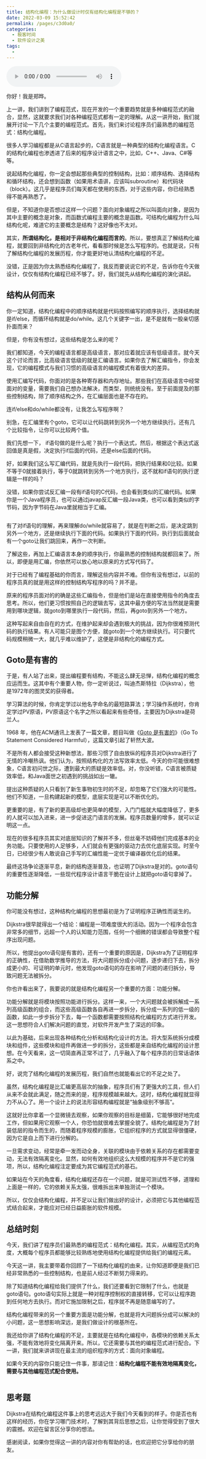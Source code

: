 ```yaml
---
title: 结构化编程：为什么做设计时仅有结构化编程是不够的？
date: 2022-03-09 15:52:42
permalink: /pages/c3d0a0/
categories:
  - 极客时间
  - 软件设计之美
tags:
  - 
---
```

<audio title="13.结构化编程：为什么做设计时仅有结构化编程是不够的？" src="https://static001.geekbang.org/resource/audio/15/c7/1530e9d5c695a27e01a60161df1872c7.mp3" controls="controls"></audio> 
<p>你好！我是郑晔。</p><p>上一讲，我们讲到了编程范式，现在开发的一个重要趋势就是多种编程范式的融合，显然，这就要求我们对各种编程范式都有一定的理解。从这一讲开始，我们就展开讨论一下几个主要的编程范式。首先，我们来讨论程序员们最熟悉的编程范式：结构化编程。</p><p>很多人学习编程都是从C语言起步的，C语言就是一种典型的结构化编程语言。C的结构化编程也渗透进了后来的程序设计语言之中，比如，C++、Java、C#等等。</p><p>说起结构化编程，你一定会想起那些典型的控制结构，比如：顺序结构、选择结构和循环结构，还会想到函数（如果用术语讲，应该叫subroutine）和代码块（block）。这几乎是程序员们每天都在使用的东西，对于这些内容，你已经熟悉得不能再熟悉了。</p><p>但是，不知道你是否想过这样一个问题？面向对象编程之所以叫面向对象，是因为其中主要的概念是对象，而函数式编程主要的概念是函数。可结构化编程为什么叫结构化呢，难道它的主要概念是结构？这好像也不太对。</p><p>其实，<strong>所谓结构化，是相对于非结构化编程而言的</strong>。所以，要想真正了解结构化编程，就要回到非结构化的古老年代，看看那时候是怎么写程序的。也就是说，只有了解结构化编程的发展历程，你才能更好地认清结构化编程的不足。</p><!-- [[[read_end]]] --><p>没错，正是因为你太熟悉结构化编程了，我反而要说说它的不足，告诉你在今天做设计，仅仅有结构化编程已经不够了。好，我们就先从结构化编程的演化讲起。</p><h2>结构从何而来</h2><p>你一定知道，结构化编程中的顺序结构就是代码按照编写的顺序执行，选择结构就是if/else，而循环结构就是do/while。这几个关键字一出，是不是就有一股亲切感扑面而来？</p><p>但是，你有没有想过，这些结构是怎么来的呢？</p><p>我们都知道，今天的编程语言都是高级语言，那对应着就应该有低级语言。就今天这个讨论而言，比高级语言低级的就是汇编语言。如果你去了解汇编指令，你会发现，它的编程模式与我们习惯的高级语言的编程模式有着很大的差异。</p><p>使用汇编写代码，你面对的是各种寄存器和内存地址。那些我们在高级语言中经常面对的变量，需要我们自己想办法解决，而类型，则统统没有。至于前面提及的那些控制结构，除了顺序结构之外，在汇编层面也是不存在的。</p><p>连if/else和do/while都没有，让我怎么写程序啊？</p><p>别急，在汇编里有个goto，它可以让代码跳转到另外一个地方继续执行。还有几个比较指令，让你可以比较两个值。</p><p>我们先想一下， if语句做的是什么呢？执行一个表达式，然后，根据这个表达式返回值是真是假，决定执行if后面的代码，还是else后面的代码。</p><p>好，如果我们这么写汇编代码，就是先执行一段代码，把执行结果和0比较。如果不等于0就接着执行，等于0就跳转到另外一个地方执行，这不就和if语句的执行逻辑是一样的吗？</p><p>没错，如果你尝试反汇编一段有if语句的C代码，也会看到类似的汇编代码。如果你是一个Java程序员，也可以通过javap反汇编一段Java类，也可以看到类似的字节码，因为字节码在Java里就相当于汇编。</p><p><img src="https://static001.geekbang.org/resource/image/91/e1/9100bceaf7456e8df68yyd9b59c240e1.jpg" alt=""></p><p>有了对if语句的理解，再来理解do/while就容易了，就是在判断之后，是决定跳到另外一个地方，还是继续执行下面的代码。如果执行下面的代码，执行到后面就会有一个goto让我们跳回来，再作一次判断。</p><p>了解这些，再加上汇编语言本身的顺序执行，你最熟悉的控制结构就都回来了。所以，即便是用汇编，你依然可以放心地以原来的方式写代码了。</p><p>对于已经有了编程基础的你而言，理解这些内容并不难。但你有没有想过，以前的程序员真的就是用这样的控制结构写程序的吗？并不是。</p><p>原来的程序员面对的的确是这些汇编指令，但是他们是站在直接使用指令的角度去思考。所以，他们更习惯按照自己的逻辑去写，这其中最方便的写法当然就是需要用到哪块逻辑，就goto到哪里执行一段代码，然后，再goto到另外一个地方。</p><p>这种写起来自由自在的方式，在维护起来却会遇到极大的挑战，因为你很难预测代码的执行结果。有人可能只是图个方便，就goto到一个地方继续执行。可只要代码规模稍微一大，就几乎难以维护了，这便是非结构化的编程方式。</p><h2>Goto是有害的</h2><p>于是，有人站了出来，提出编程要有结构，不能这么肆无忌惮，结构化编程的概念应运而生。这其中有个重要人物，你一定听说过，叫迪杰斯特拉（Dijkstra），他是1972年的图灵奖的获得者。</p><p>学习算法的时候，你肯定学过以他名字命名的最短路算法；学习操作系统时，你肯定学过PV原语，PV原语这个名字之所以看起来有些奇怪，主要因为Dijkstra是荷兰人。</p><p>1968 年，他在ACM通讯上发表了一篇文章，题目叫做《<a href="https://homepages.cwi.nl/~storm/teaching/reader/Dijkstra68.pdf">Goto 是有害的</a>》（Go To Statement Considered Harmful），这篇文章引起了轩然大波。</p><p>不是所有人都会接受这种新想法，那些习惯了自由放纵的程序员对Dijkstra进行了无情的冷嘲热讽。他们认为，按照结构化的方法写效率太低。今天的你可能很难想象，C语言初问世之际，遭到最大的质疑是效率低。对，你没听错，C语言被质疑效率低，和Java面世之初遇到的挑战如出一辙。</p><p>提出这种质疑的人只看到了新生事物初生时的不足，却忽略了它们强大的可能性。他们不知道，一旦构建起新的模型，底层实现是可以不断优化的。</p><p>更重要的是，有了新的更高级却也更简单的模型，入门门槛就大幅度降低了，更多的人就可以加入进来，进一步促进这门语言的发展。程序员数量的增多，就可以证明这一点。</p><p>现在的很多程序员其实对底层知识的了解并不多，但丝毫不妨碍他们完成基本的业务功能。只要使用的人足够多，人们就会有更强的驱动力去优化底层实现。时至今日，已经很少有人敢说自己手写的汇编性能一定优于编译器优化后的结果。</p><p>最终这场争论逐渐平息，新的结构逐渐普及，也证明了Dijkstra是对的。goto语句的重要性逐渐降低，一些现代程序设计语言干脆在设计上就把goto语句拿掉了。</p><h2>功能分解</h2><p>你可能没有想过，这种结构化编程的思想最初是为了证明程序正确性而诞生的。</p><p>Dijkstra很早就得出一个结论：编程是一项难度很大的活动。因为一个程序会包含非常多的细节，远超一个人的认知能力范围，任何一个细微的错误都会导致整个程序出现问题。</p><p>所以，他提出goto语句是有害的，还有一个重要的原因是，Dijkstra为了证明程序的正确性，在借助数学推导的方法，将大问题拆分成小问题，逐步递归下去，拆分成更小的、可证明的单元时，他发现goto语句的存在影响了问题的递归拆分，导致问题无法被拆分。</p><p>你也许看出来了，我要说的就是结构化编程另一个重要的方面：功能分解。</p><p>功能分解就是将模块按照功能进行拆分。这样一来，一个大问题就会被拆解成一系列高级函数的组合，而这些高级函数各自再进一步拆分，拆分成一系列的低一级的函数，如此一步步拆分下去，每一个函数都需要按照结构化编程的方式进行开发。这一思想符合人们解决问题的直觉，对软件开发产生了深远的印象。</p><p>以此为基础，后来出现各种结构化分析和结构化设计的方法。将大型系统拆分成模块和组件，这些模块和组件再做进一步的拆分，这些都是来自结构化编程的设计思想。在今天看来，这一切简直再正常不过了，几乎融入了每个程序员的日常话语体系之中。</p><p>好，说完了结构化编程的发展历程，我们自然也就能看出它的不足之处了。</p><p>虽然，结构化编程是比汇编更高层次的抽象，程序员们有了更强大的工具，但人们从来不会就此满足，随之而来的是，程序规模越来越大。这时，结构化编程就显得力不从心了。用一个设计上的说法形容结构编程就是“抽象级别不够高”。</p><p>这就好比你拿着一个显微镜去观察，如果你观察的目标是细菌，它能够很好地完成工作，但如果用它观察一个人，你恐怕就很难去掌握全貌了。结构化编程是为了封装低层的指令而生的，而随着程序规模的膨胀，它组织程序的方式就显得很僵硬，因为它是自上而下进行分解的。</p><p>一旦需求变动，经常是牵一发而动全身，关联的模块由于依赖关系的存在都需要变动，无法有效隔离变化。显然，如何有效地组织这么大规模的程序并不是它的强项，所以，结构化编程注定要成为其它编程范式的基石。</p><p>如果站在今天的角度看，结构化编程还存在一个问题，就是可测试性不够，道理和上面是一样的，它的依赖关系太强，很难拆出来单独测试一个模块。</p><p>所以，仅仅会结构化编程，并不足以让我们做出好的设计，必须把它与其他编程范式结合起来，才能应对已经日益膨胀的软件规模。</p><h2>总结时刻</h2><p>今天，我们讲了程序员们最熟悉的编程范式：结构化编程。其实，从编程范式的角度，大概每个程序员都能够比较熟练地使用结构化编程提供给我们的编程元素。</p><p>今天这一讲，我主要带着你回顾了一下结构化编程的由来，让你知道即便是我们已经非常熟悉的一些控制结构，也是前人经过不断努力得来的。</p><p>除了知道结构化编程给我们提供了什么，我们还要看到它限制了什么，也就是goto语句。goto语句实际上就是一种对程序控制权的直接转移，它可以让程序跑到任何地方去执行。而对它施加限制之后，程序就不再是随意编写的了。</p><p>结构化编程带来的另一个重要方面是功能分解，也就是将大问题拆分成可以解决的小问题，这一思想影响深远，是我们做设计的根基所在。</p><p>我还给你讲了结构化编程的不足，主要就是在结构化编程中，各模块的依赖关系太强，不能有效地将变化隔离开来。所以，它还需要与其他的编程范式进行配合。下一讲，我们就来讲讲现在最主流的组织程序的方式：面向对象编程。</p><p>如果今天的内容你只能记住一件事，那请记住：<strong>结构化编程不能有效地隔离变化，需要与其他编程范式配合使用。</strong></p><p><img src="https://static001.geekbang.org/resource/image/ef/0c/ef37ed4401ccba4237e49e18747dc40c.jpg" alt=""></p><h2>思考题</h2><p>Dijkstra在结构化编程这件事上的思考远远大于我们今天看到的样子。你是否也有这样的经历，你在学习哪门技术时，了解到其背后思想之后，让你觉得受到了很大的震撼。欢迎在留言区分享你的想法。</p><p>感谢阅读，如果你觉得这一讲的内容对你有帮助的话，也欢迎把它分享给你的朋友。</p>